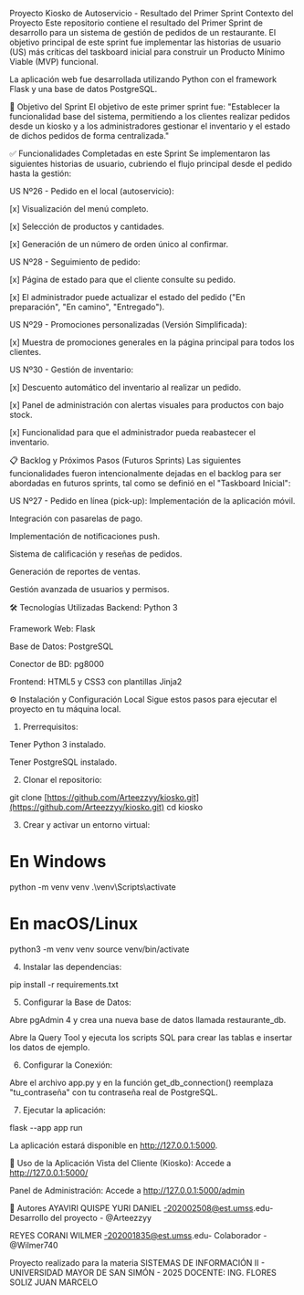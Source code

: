 Proyecto Kiosko de Autoservicio - Resultado del Primer Sprint
Contexto del Proyecto
Este repositorio contiene el resultado del Primer Sprint de desarrollo para un sistema de gestión de pedidos de un restaurante. El objetivo principal de este sprint fue implementar las historias de usuario (US) más críticas del taskboard inicial para construir un Producto Mínimo Viable (MVP) funcional.

La aplicación web fue desarrollada utilizando Python con el framework Flask y una base de datos PostgreSQL.

🎯 Objetivo del Sprint
El objetivo de este primer sprint fue: "Establecer la funcionalidad base del sistema, permitiendo a los clientes realizar pedidos desde un kiosko y a los administradores gestionar el inventario y el estado de dichos pedidos de forma centralizada."

✅ Funcionalidades Completadas en este Sprint
Se implementaron las siguientes historias de usuario, cubriendo el flujo principal desde el pedido hasta la gestión:

US Nº26 - Pedido en el local (autoservicio):

[x] Visualización del menú completo.

[x] Selección de productos y cantidades.

[x] Generación de un número de orden único al confirmar.

US Nº28 - Seguimiento de pedido:

[x] Página de estado para que el cliente consulte su pedido.

[x] El administrador puede actualizar el estado del pedido ("En preparación", "En camino", "Entregado").

US Nº29 - Promociones personalizadas (Versión Simplificada):

[x] Muestra de promociones generales en la página principal para todos los clientes.

US Nº30 - Gestión de inventario:

[x] Descuento automático del inventario al realizar un pedido.

[x] Panel de administración con alertas visuales para productos con bajo stock.

[x] Funcionalidad para que el administrador pueda reabastecer el inventario.

📋 Backlog y Próximos Pasos (Futuros Sprints)
Las siguientes funcionalidades fueron intencionalmente dejadas en el backlog para ser abordadas en futuros sprints, tal como se definió en el "Taskboard Inicial":

US Nº27 - Pedido en línea (pick-up): Implementación de la aplicación móvil.

Integración con pasarelas de pago.

Implementación de notificaciones push.

Sistema de calificación y reseñas de pedidos.

Generación de reportes de ventas.

Gestión avanzada de usuarios y permisos.

🛠️ Tecnologías Utilizadas
Backend: Python 3

Framework Web: Flask

Base de Datos: PostgreSQL

Conector de BD: pg8000

Frontend: HTML5 y CSS3 con plantillas Jinja2

⚙️ Instalación y Configuración Local
Sigue estos pasos para ejecutar el proyecto en tu máquina local.

1. Prerrequisitos:

Tener Python 3 instalado.

Tener PostgreSQL instalado.

2. Clonar el repositorio:

git clone [https://github.com/Arteezzyy/kiosko.git](https://github.com/Arteezzyy/kiosko.git)
cd kiosko

3. Crear y activar un entorno virtual:

# En Windows
python -m venv venv
.\venv\Scripts\activate

# En macOS/Linux
python3 -m venv venv
source venv/bin/activate

4. Instalar las dependencias:

pip install -r requirements.txt

5. Configurar la Base de Datos:

Abre pgAdmin 4 y crea una nueva base de datos llamada restaurante_db.

Abre la Query Tool y ejecuta los scripts SQL para crear las tablas e insertar los datos de ejemplo.

6. Configurar la Conexión:

Abre el archivo app.py y en la función get_db_connection() reemplaza "tu_contraseña" con tu contraseña real de PostgreSQL.

7. Ejecutar la aplicación:

flask --app app run

La aplicación estará disponible en http://127.0.0.1:5000.

📖 Uso de la Aplicación
Vista del Cliente (Kiosko): Accede a http://127.0.0.1:5000/

Panel de Administración: Accede a http://127.0.0.1:5000/admin

👥 Autores
AYAVIRI QUISPE YURI DANIEL -202002508@est.umss.edu- Desarrollo del proyecto - @Arteezzyy

REYES CORANI WILMER -202001835@est.umss.edu- Colaborador - @Wilmer740

Proyecto realizado para la materia SISTEMAS DE INFORMACIÓN II - UNIVERSIDAD MAYOR DE SAN SIMÓN - 2025
DOCENTE: ING. FLORES SOLIZ JUAN MARCELO
